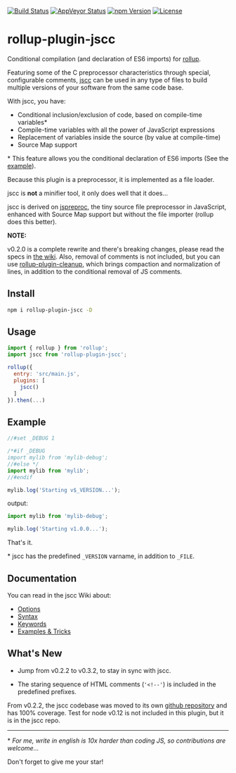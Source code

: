 [![Build Status][build-image]][build-url]
[![AppVeyor Status][wbuild-image]][wbuild-url]
[![npm Version][npm-image]][npm-url]
[![License][license-image]][license-url]

# rollup-plugin-jscc

Conditional compilation (and declaration of ES6 imports) for [rollup](http://rollupjs.org/).

Featuring some of the C preprocessor characteristics through special, configurable comments, [jscc](https://github.com/aMarCruz/jscc) can be used in any type of files to build multiple versions of your software from the same code base.

With jscc, you have:

* Conditional inclusion/exclusion of code, based on compile-time variables*
* Compile-time variables with all the power of JavaScript expressions
* Replacement of variables inside the source (by value at compile-time)
* Source Map support

\* This feature allows you the conditional declaration of ES6 imports (See the [example](#example)).

Because this plugin is a preprocessor, it is implemented as a file loader.

jscc is **not** a minifier tool, it only does well that it does...

jscc is derived on [jspreproc](http://amarcruz.github.io/jspreproc), the tiny source file preprocessor in JavaScript, enhanced with Source Map support but without the file importer (rollup does this better).

**NOTE:**

v0.2.0 is a complete rewrite and there's breaking changes, please read the specs in [the wiki](https://github.com/aMarCruz/jscc/wiki).
Also, removal of comments is not included, but you can use [rollup-plugin-cleanup](https://github.com/aMarCruz/rollup-plugin-cleanup), which brings compaction and normalization of lines, in addition to the conditional removal of JS comments.

## Install

```sh
npm i rollup-plugin-jscc -D
```

## Usage

```js
import { rollup } from 'rollup';
import jscc from 'rollup-plugin-jscc';

rollup({
  entry: 'src/main.js',
  plugins: [
    jscc()
  ]
}).then(...)
```

## Example

```js
//#set _DEBUG 1

/*#if _DEBUG
import mylib from 'mylib-debug';
//#else */
import mylib from 'mylib';
//#endif

mylib.log('Starting v$_VERSION...');
```

output:

```js
import mylib from 'mylib-debug';

mylib.log('Starting v1.0.0...');
```

That's it.

\* jscc has the predefined `_VERSION` varname, in addition to `_FILE`.

## Documentation

You can read in the jscc Wiki about:

- [Options](https://github.com/aMarCruz/jscc/wiki/Options)
- [Syntax](https://github.com/aMarCruz/jscc/wiki/Syntax)
- [Keywords](https://github.com/aMarCruz/jscc/wiki/Keywords)
- [Examples & Tricks](https://github.com/aMarCruz/jscc/wiki/Examples)


## What's New

- Jump from v0.2.2 to v0.3.2, to stay in sync with jscc.

- The staring sequence of HTML comments (`'<!--'`) is included in the predefined prefixes.

From v0.2.2, the jscc codebase was moved to its own [github repository](https://github.com/aMarCruz/jscc) and has 100% coverage.
Test for node v0.12 is not included in this plugin, but it is in the jscc repo.

---

\* _For me, write in english is 10x harder than coding JS, so contributions are welcome..._


Don't forget to give me your star!


[build-image]:    https://img.shields.io/travis/aMarCruz/rollup-plugin-jscc.svg
[build-url]:      https://travis-ci.org/aMarCruz/rollup-plugin-jscc
[wbuild-image]:   https://img.shields.io/appveyor/ci/aMarCruz/rollup-plugin-jscc/master.svg?style=flat-square
[wbuild-url]:     https://ci.appveyor.com/project/aMarCruz/rollup-plugin-jscc/branch/master
[npm-image]:      https://img.shields.io/npm/v/rollup-plugin-jscc.svg
[npm-url]:        https://www.npmjs.com/package/rollup-plugin-jscc
[license-image]:  https://img.shields.io/npm/l/express.svg
[license-url]:    https://github.com/aMarCruz/rollup-plugin-jscc/blob/master/LICENSE
